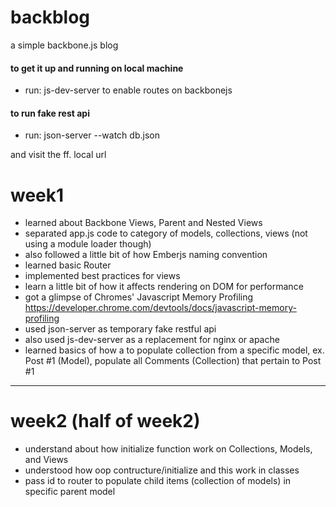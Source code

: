 # backblog
a simple backbone.js blog

#### to get it up and running on local machine
- run: js-dev-server
to enable routes on backbonejs

#### to run fake rest api
- run: json-server --watch db.json

and visit the ff. local url


# week1

- learned about Backbone Views, Parent and Nested Views
- separated app.js code to category of models, collections, views (not using a module loader though)
- also followed a little bit of how Emberjs naming convention
- learned basic Router
- implemented best practices for views
- learn a little bit of how it affects rendering on DOM for performance
- got a glimpse of Chromes' Javascript Memory Profiling https://developer.chrome.com/devtools/docs/javascript-memory-profiling
- used json-server as temporary fake restful api
- also used js-dev-server as a replacement for nginx or apache
- learned basics of how a to populate collection from a specific model, ex. Post #1 (Model), populate all Comments (Collection) that pertain to Post #1

------

# week2 (half of week2)

- understand about how initialize function work on Collections, Models, and Views
- understood how oop contructure/initialize and this work in classes
- pass id to router to populate child items (collection of models) in specific parent model
